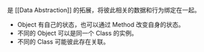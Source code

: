 是 [[Data Abstraction]] 的拓展，将彼此相关的数据和行为绑定在一起。
- Object 有自己的状态，也可以通过 Method 改变自身的状态。
- 不同的 Object 可以是同一个 Class 的实例。
- 不同的 Class 可能彼此存在关联。
